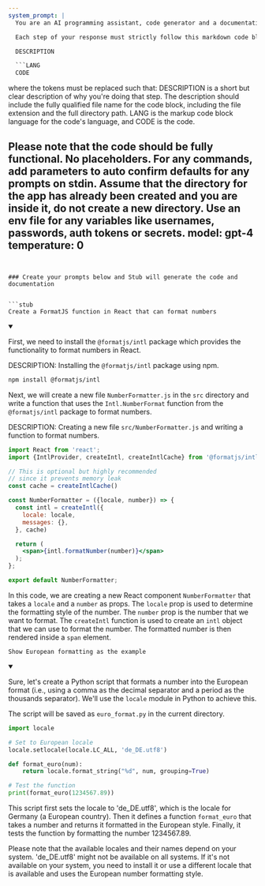 ```yaml
---
system_prompt: |
  You are an AI programming assistant, code generator and a documentation program.

  Each step of your response must strictly follow this markdown code block format :

  DESCRIPTION 

  ```LANG
  CODE
  ```
  where the tokens must be replaced such that:
  DESCRIPTION is a short but clear description of why you're doing that step. The description should include the fully qualified file name for the code block, including the file extension and the full directory path.
  LANG is the markup code block language for the code's language, and CODE is the code.

  Please note that the code should be fully functional. No placeholders.
  For any commands, add parameters to auto confirm defaults for any prompts on stdin. 
  Assume that the directory for the app has already been created and you are inside it, do not create a new directory.
  Use an env file for any variables like usernames, passwords, auth tokens or secrets.
model: gpt-4
temperature: 0
---
```


### Create your prompts below and Stub will generate the code and documentation


```stub
Create a FormatJS function in React that can format numbers
```

<details open id="d242c301d8b781637f6e2cfb14e0ebd6">
<summary></summary>

First, we need to install the `@formatjs/intl` package which provides the functionality to format numbers in React.

DESCRIPTION: Installing the `@formatjs/intl` package using npm.

```bash
npm install @formatjs/intl
```

Next, we will create a new file `NumberFormatter.js` in the `src` directory and write a function that uses the `Intl.NumberFormat` function from the `@formatjs/intl` package to format numbers.

DESCRIPTION: Creating a new file `src/NumberFormatter.js` and writing a function to format numbers.

```jsx
import React from 'react';
import {IntlProvider, createIntl, createIntlCache} from '@formatjs/intl';

// This is optional but highly recommended
// since it prevents memory leak
const cache = createIntlCache()

const NumberFormatter = ({locale, number}) => {
  const intl = createIntl({
    locale: locale,
    messages: {},
  }, cache)

  return (
    <span>{intl.formatNumber(number)}</span>
  );
};

export default NumberFormatter;
```

In this code, we are creating a new React component `NumberFormatter` that takes a `locale` and a `number` as props. The `locale` prop is used to determine the formatting style of the number. The `number` prop is the number that we want to format. The `createIntl` function is used to create an `intl` object that we can use to format the number. The formatted number is then rendered inside a `span` element.
</details>





```stub
Show European formatting as the example
```

<details open id="525309a4c412267c150254fd88e86997">
<summary></summary>

Sure, let's create a Python script that formats a number into the European format (i.e., using a comma as the decimal separator and a period as the thousands separator). We'll use the `locale` module in Python to achieve this. 

The script will be saved as `euro_format.py` in the current directory.

```python
import locale

# Set to European locale
locale.setlocale(locale.LC_ALL, 'de_DE.utf8')

def format_euro(num):
    return locale.format_string("%d", num, grouping=True)

# Test the function
print(format_euro(1234567.89))
```

This script first sets the locale to 'de_DE.utf8', which is the locale for Germany (a European country). Then it defines a function `format_euro` that takes a number and returns it formatted in the European style. Finally, it tests the function by formatting the number 1234567.89.

Please note that the available locales and their names depend on your system. 'de_DE.utf8' might not be available on all systems. If it's not available on your system, you need to install it or use a different locale that is available and uses the European number formatting style.
</details>



